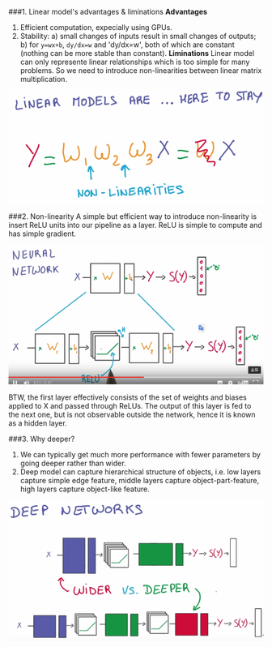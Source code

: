 ###1. Linear model's advantages & liminations
**Advantages**
1) Efficient computation, expecially using GPUs.
2) Stability: a) small changes of inputs result in small changes of outputs; b) for `y=wx+b`, `dy/dx=w` and 'dy/dx=w', both of which are constant (nothing can be more stable than constant).
**Liminations**
Linear model can only represente linear relationships which is too simple for many problems. So we need to introduce non-linearities between linear matrix multiplication.

<p align="center">
  <img src ="./images/Linear.png" width="700"/>
</p>

###2. Non-linearity
A simple but efficient way to introduce non-linearity is insert ReLU units into our pipeline as a layer. ReLU is simple to compute and has simple gradient. 

<p align="center">
  <img src ="./images/ReLU.png" width="700"/>
</p>

BTW, the first layer effectively consists of the set of weights and biases applied to X and passed through ReLUs. The output of this layer is fed to the next one, but is not observable outside the network, hence it is known as a hidden layer.

###3. Why deeper?
1) We can typically get much more performance with fewer parameters by going deeper rather than wider.
2) Deep model can capture hierarchical structure of objects, i.e. low layers capture simple edge feature, middle layers capture object-part-feature, high layers capture object-like feature.

<p align="center">
  <img src ="./images/DeeperOrWider.png" width="700"/>
</p>
